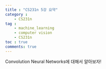```yaml
---
title : "CS231n 5강 요약"
category :
    - CS231n
tag :
    - machine_learning
    - computer vision
    - CS231n
toc : true
comments: true
---
```

Convolution Neural Networks에 대해서 알아보자!